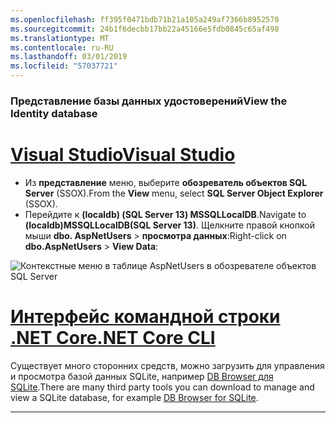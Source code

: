 ```yaml
---
ms.openlocfilehash: ff395f0471bdb71b21a105a249af7366b8952578
ms.sourcegitcommit: 24b1f6decbb17bb22a45166e5fdb0845c65af498
ms.translationtype: MT
ms.contentlocale: ru-RU
ms.lasthandoff: 03/01/2019
ms.locfileid: "57037721"
---
```

### <a name="view-the-identity-database"></a><span data-ttu-id="6c7d1-101">Представление базы данных удостоверений</span><span class="sxs-lookup"><span data-stu-id="6c7d1-101">View the Identity database</span></span>

# <a name="visual-studiotabvisual-studio"></a>[<span data-ttu-id="6c7d1-102">Visual Studio</span><span class="sxs-lookup"><span data-stu-id="6c7d1-102">Visual Studio</span></span>](#tab/visual-studio) 

* <span data-ttu-id="6c7d1-103">Из **представление** меню, выберите **обозреватель объектов SQL Server** (SSOX).</span><span class="sxs-lookup"><span data-stu-id="6c7d1-103">From the **View** menu, select **SQL Server Object Explorer** (SSOX).</span></span>
* <span data-ttu-id="6c7d1-104">Перейдите к **(localdb) (SQL Server 13) MSSQLLocalDB**.</span><span class="sxs-lookup"><span data-stu-id="6c7d1-104">Navigate to **(localdb)MSSQLLocalDB(SQL Server 13)**.</span></span> <span data-ttu-id="6c7d1-105">Щелкните правой кнопкой мыши **dbo. AspNetUsers** > **просмотра данных**:</span><span class="sxs-lookup"><span data-stu-id="6c7d1-105">Right-click on **dbo.AspNetUsers** > **View Data**:</span></span>

![Контекстные меню в таблице AspNetUsers в обозревателе объектов SQL Server](~/security/authentication/accconfirm/_static/ssox.png)

# <a name="net-core-clitabnetcore-cli"></a>[<span data-ttu-id="6c7d1-107">Интерфейс командной строки .NET Core</span><span class="sxs-lookup"><span data-stu-id="6c7d1-107">.NET Core CLI</span></span>](#tab/netcore-cli)

<span data-ttu-id="6c7d1-108">Существует много сторонних средств, можно загрузить для управления и просмотра базой данных SQLite, например [DB Browser для SQLite](http://sqlitebrowser.org/).</span><span class="sxs-lookup"><span data-stu-id="6c7d1-108">There are many third party tools you can download to manage and view a SQLite database, for example [DB Browser for SQLite](http://sqlitebrowser.org/).</span></span>

------